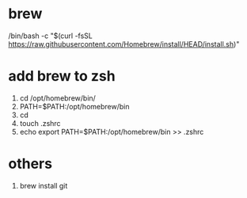 # brew

/bin/bash -c "$(curl -fsSL https://raw.githubusercontent.com/Homebrew/install/HEAD/install.sh)"

# add brew to zsh

1. cd /opt/homebrew/bin/
2. PATH=$PATH:/opt/homebrew/bin
3. cd
4. touch .zshrc
5. echo export PATH=$PATH:/opt/homebrew/bin >> .zshrc

# others

1. brew install git
